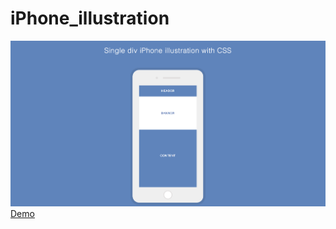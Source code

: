 # iPhone_illustration
<img src="/demo.png" alt="demo image">
<br>
<a href="https://codesandbox.io/s/github/NitishTyagi/iPhone_illustration/tree/master/" target="_blank">Demo</a>
